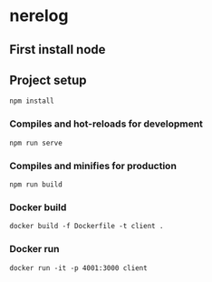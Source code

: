 # nerelog

## First install node

## Project setup
```
npm install
```

### Compiles and hot-reloads for development
```
npm run serve
```

### Compiles and minifies for production
```
npm run build
```

### Docker build
```
docker build -f Dockerfile -t client .
```

### Docker run
```
docker run -it -p 4001:3000 client    
```